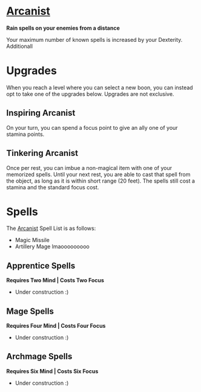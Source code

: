 # [Arcanist](Arcanist.md)
**Rain spells on your enemies from a distance**

Your maximum number of known spells is increased by your Dexterity. Additionall

# Upgrades
When you reach a level where you can select a new boon, you can instead opt to take one of the upgrades below. Upgrades are not exclusive.

## Inspiring Arcanist
On your turn, you can spend a focus point to give an ally one of your stamina points.

## Tinkering Arcanist
Once per rest, you can imbue a non-magical item with one of your memorized spells. Until your next rest, you are able to cast that spell from the object, as long as it is within short range (20 feet). The spells still cost a stamina and the standard focus cost.

# Spells
The [Arcanist](Arcanist.md) Spell List is as follows:

- Magic Missile
- Artillery Mage lmaooooooooo

## Apprentice Spells
**Requires Two Mind | Costs Two Focus**

- Under construction :)

## Mage Spells
**Requires Four Mind | Costs Four Focus**

- Under construction :)

## Archmage Spells
**Requires Six Mind | Costs Six Focus**

- Under construction :)
